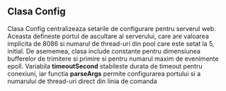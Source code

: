 ## Clasa Config

Clasa Config centralizeaza setarile de configurare pentru serverul web. Aceasta defineste portul de ascultare al serverului, care are valoarea implicita de 8086 si numarul de thread-uri din pool care este setat la 5, initial. De asememea, clasa include constante pentru dimensiunea bufferelor de trimitere si primire si pentru numarul maxim de evenimente epoll. Variabila **timeoutSecond** stabileste durata de timeout pentru conexiuni, iar functia **parseArgs** permite configurarea portului si a numarului de thread-uri direct din linia de comanda